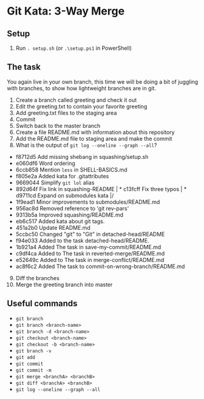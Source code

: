 # Git Kata: 3-Way Merge

## Setup

1. Run `. setup.sh` (or `.\setup.ps1` in PowerShell)

## The task
You again live in your own branch, this time we will be doing a bit of juggling with branches, to show how lightweight branches are in git.

1. Create a branch called greeting and check it out
2. Edit the greeting.txt to contain your favorite greeting
3. Add greeting.txt files to the staging area
4. Commit
5. Switch back to the master branch
6. Create a file README.md with information about this repository
7. Add the README.md file to staging area and make the commit
8. What is the output of `git log --oneline --graph --all`?
* f8712d5 Add missing shebang in squashing/setup.sh
* e060df6 Word ordering
* 6ccb858 Mention `less` in SHELL-BASICS.md
* f805e2a Added kata for .gitattributes
* 9669044 Simplify `git lol` alias
* 892d64f Fix link in squashing-README
| * c13fcff Fix three typos
| * d9711cd Expand  on  submodules kata
|/
* 1f9ead1 Minor improvements to submodules/README.md
* 956ac8d Removed reference to 'git rev-pars'
* 9313b5a Improved squashing/README.md
* eb6c517 Added kata about git tags.
* 451a2b0 Update README.md
* 5ccbc50 Changed "git" to "Git" in detached-head/README
* f94e033 Added to the task detached-head/README.
* 1b921a4 Added The task in save-my-commit/README.md
* c9df4ca Added to The task in reverted-merge/README.md
* e52649c Added to The task in merge-conflict/README.md
* ac8f6c2 Added The task to commit-on-wrong-branch/README.md
9. Diff the branches
10. Merge the greeting branch into master

## Useful commands
- `git branch`
- `git branch <branch-name>`
- `git branch -d <branch-name>`
- `git checkout <branch-name>`
- `git checkout -b <branch-name>`
- `git branch -v`
- `git add`
- `git commit`
- `git commit -m`
- `git merge <branchA> <branchB>`
- `git diff <branchA> <branchB>`
- `git log --oneline --graph --all`
